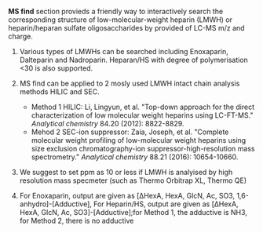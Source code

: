 **MS find** section provieds a friendly way to interactively search the corresponding structure of  low-molecular-weight heparin (LMWH) or heparin/heparan sulfate oligosaccharides by  provided of LC-MS m/z and charge.


 1. Various types of LMWHs can be searched including Enoxaparin, Dalteparin and Nadroparin.  Heparan/HS with  degree of polymerisation <30 is also supported.
 
 3. MS find can be applied to 2 mosly used LMWH intact chain analysis methods HILIC and SEC.
	 - Method 1 HILIC: Li, Lingyun, et al. "Top-down approach for the direct characterization of low molecular weight heparins using LC-FT-MS." _Analytical chemistry_ 84.20 (2012): 8822-8829.
	 - Mehod 2 SEC-ion suppressor: Zaia, Joseph, et al. "Complete molecular weight profiling of low-molecular weight heparins using size exclusion chromatography-ion suppressor-high-resolution mass spectrometry." _Analytical chemistry_ 88.21 (2016): 10654-10660.

 3. We suggest to set ppm as 10 or less if LMWH is analyised by high resolution mass specmeter (such as Thermo Orbitrap XL, Thermo QE)

 4. For Enoxaparin, output are given as [ΔHexA, HexA, GlcN, Ac, SO3, 1,6-anhydro]-[Adductive], For Heparin/HS, output are given as [ΔHexA, HexA, GlcN, Ac, SO3]-[Adductive];for Method 1, the adductive is NH3, for Method 2, there is no adductive
